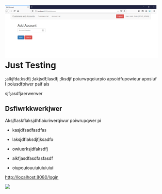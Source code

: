 
![](screenshots/addAccount.png)
Just Testing 
=============

;alkjfda;ksdfj ;lakjsdf;lasdfj ;lksdjf poiurwpqoiurpio apsoidfupowieur aposiuf I
poiusdfpiwer paif ais

sjf;asdfjaerwerwer

Dsfiwrkkwerkjwer
----------------

Aksjflaskflaksjdhflaiuriwerqiwur poiwrupqwer pi

-   kasjdfsadfasdfas

-   laksjdflaksdjfjksadfo

-   owiuerksjdfaksdfj

-   alkfjasdfasdfasfasdf

-   oiupouiouuiuiuiuiuiui

<http://localhost:8080/login>

![](media/f761e42983c549dec077018698cde5fc.png)
